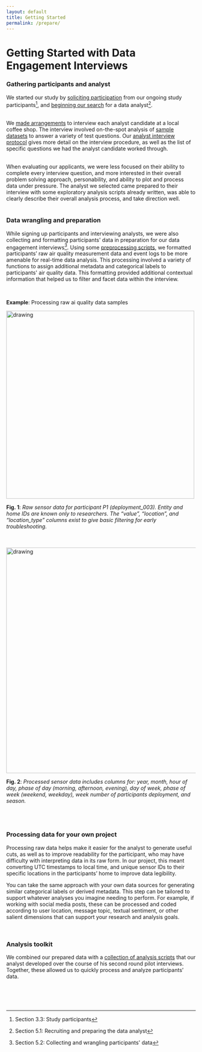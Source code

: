 ```yaml
---
layout: default
title: Getting Started
permalink: /prepare/
---
```


# Getting Started with Data Engagement Interviews

### Gathering participants and analyst

We started our study by [soliciting participation] from our ongoing study participants[^1], and [beginning our search] for a data analyst[^2].  
<br>

We [made arrangements] to interview each analyst candidate at a local coffee shop. The
interview involved on-the-spot analysis of [sample datasets] to answer a variety of test questions. Our [analyst interview protocol] gives more detail on the interview procedure, as well as the list of specific questions we had the analyst candidate worked through.  
<br>

When evaluating our applicants, we were less focused on their ability to complete every
interview question, and more interested in their overall problem solving approach, personability, and ability to plot and process data under pressure. The analyst we selected came prepared to their interview with some exploratory analysis scripts already written, was able to clearly describe their overall analysis process, and take direction well.  
<br> 

### Data wrangling and preparation

While signing up participants and interviewing analysts, we were also collecting and formatting participants' data in preparation for our data engagement interviews[^3]. Using some [preprocessing scripts], we formatted participants’ raw air quality measurement data and event logs to be more amenable for real-time data analysis. This processing involved a variety of functions to assign additional metadata and categorical labels to participants' air quality data. This formatting provided additional contextual information that helped us to filter and facet data within the interview.

<br>

**Example**: Processing raw ai quality data samples

<div style="margin:auto;"> 
<img src="../assets/images/raw_aq.jpg" alt="drawing" width="500"/>
</div>

**Fig. 1**: *Raw sensor data for participant P1 (deployment_003). Entity and home IDs
are known only to researchers. The “value”, “location”, and “location_type” columns
exist to give basic filtering for early troubleshooting.*

<br>
<br>
<img src="../assets/images/formatted_aq.jpg" alt="drawing" width="600"/>


**Fig. 2**: *Processed sensor data includes columns for: year, month, hour of day, phase
of day (morning, afternoon, evening), day of week, phase of week (weekend,
weekday), week number of participants deployment, and season.*

<br>
<br>

### Processing data for your own project

Processing raw data helps make it easier for the analyst to generate useful cuts, as well as to improve readability for the participant, who may have difficulty with interpreting data in its raw form. In our project, this meant converting UTC timestamps to local time, and unique sensor IDs to their specific locations in the participants’ home to improve data legibility. 
<br>

You can take the same approach with your own data sources for generating similar categorical labels or derived metadata. This step can be tailored to support whatever analyses you imagine needing to perform. For example, if working with social media posts, these can be processed and coded according to user location, message topic, textual sentiment, or other salient dimensions that can support your research and analysis goals.

<br>

### Analysis toolkit

We combined our prepared data with a [collection of analysis scripts] that our analyst developed over the course of his second round pilot interviews. Together, these allowed us to quickly process and analyze participants’ data.
<br>
<br>
<br>
<br>
<br>

[^1]: Section 3.3: Study participants
[^2]: Section 5.1: Recruiting and preparing the data analyst
[^3]: Section 5.2: Collecting and wrangling participants' data


[soliciting participation]: ../assets/documents/participant_solicitation.pdf
[beginning our search]: ../assets/documents/search.pdf
[sample datasets]: code.md
[analyst interview protocol]: ../assets/documents/analyst_interview_protocol.pdf
[made arrangements]: ../assets/documents/arrangements.pdf
[preprocessing scripts]: code.md
[collection of analysis scripts]: code.md
